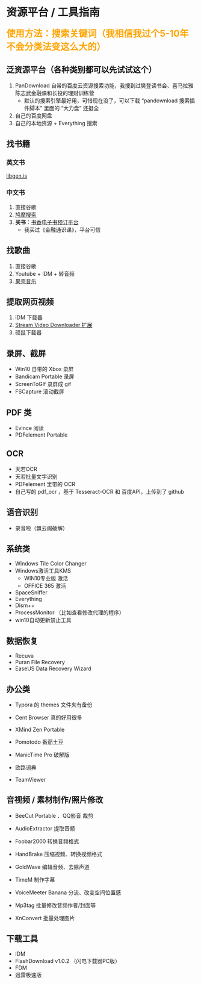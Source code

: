 # 资源平台 / 工具指南

<font color=orange size=5>**使用方法：搜索关键词（我相信我过个5-10年不会分类法变这么大的）**</font>

## 泛资源平台（各种类别都可以先试试这个）

1. PanDownload 自带的百度云资源搜索功能，我搜到过樊登读书会、喜马拉雅陈志武金融课和长投的理财训练营
   + 默认的搜索引擎最好用，可惜现在没了，可以下载 “pandownload 搜索插件脚本” 里面的 “大力盘” 还挺全
2. 自己的百度网盘
3. 自己的本地资源 + Everything 搜索

## 找书籍

### 英文书

[libgen.is](http://libgen.is/)

### 中文书

1. 直接谷歌
2. [鸠摩搜索](https://www.jiumodiary.com/)
3. **买书**：[书香电子书预订平台](http://p.danaodong.cn/plugin.php?id=jingcai:index&p=addorder&mobile=no&from=1)
   + 我买过《金融通识课》，平台可信

## 找歌曲

1. 直接谷歌
2. Youtube + IDM + 转音频
3. [果壳音乐](https://music.ghpym.com/)

## 提取网页视频

1. IDM 下载器
2. [Stream Video Downloader 扩展](https://chrome.google.com/webstore/detail/stream-video-downloader/imkngaibigegepnlckfcbecjoilcjbhf)
3. 硕鼠下载器

## 录屏、截屏

+ Win10 自带的 Xbox 录屏
+ Bandicam Portable 录屏
+ ScreenToGIf 录屏成 gif
+ FSCapture 滚动截屏

## PDF 类

+ Evince 阅读
+ PDFelement Portable

## OCR 

+ 天若OCR
+ 天若批量文字识别
+ PDFelement 里带的 OCR
+ 自己写的 pdf_ocr ，基于 Tesseract-OCR 和 百度API，上传到了 github

## 语音识别

+ 录音啦（飘云阁破解）

## 系统类

+ Windows Tile Color Changer
+ Windows激活工具KMS
  + WIN10专业版 激活
  + OFFICE 365 激活
+ SpaceSniffer
+ Everything
+ Dism++
+ ProcessMonitor （比如查看修改代理的程序）
+ win10自动更新禁止工具

## 数据恢复

+ Recuva
+ Puran File Recovery
+ EaseUS Data Recovery Wizard

## 办公类

+ Typora 的 themes 文件夹有备份

+ Cent Browser 真的好用很多
+ XMind Zen Portable
+ Pomotodo 番茄土豆
+ ManicTime Pro 破解版
+ 欧路词典
+ TeamViewer

## 音视频 / 素材制作/照片修改

+ BeeCut Portable 、QQ影音 裁剪
+ AudioExtractor 提取音频
+ Foobar2000 转换音频格式
+ HandBrake 压缩视频、转换视频格式
+ GoldWave 编辑音频、去除声道
+ TimeM 制作字幕
+ VoiceMeeter Banana 分流、改变空间位置感



+ Mp3tag 批量修改音频作者/封面等
+ XnConvert 批量处理图片

## 下载工具

+ IDM
+ FlashDownload v1.0.2 （闪电下载器PC版）
+ FDM
+ 迅雷极速版